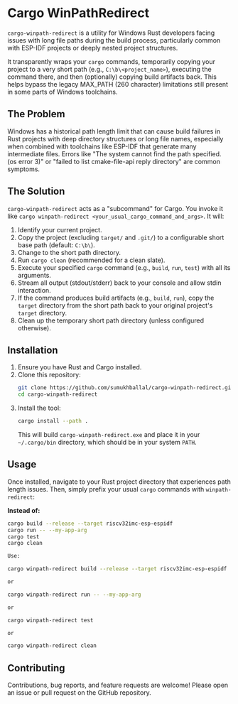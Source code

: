 # Cargo WinPathRedirect

`cargo-winpath-redirect` is a utility for Windows Rust developers facing issues with long file paths during the build process, particularly common with ESP-IDF projects or deeply nested project structures.

It transparently wraps your `cargo` commands, temporarily copying your project to a very short path (e.g., `C:\b\<project_name>`), executing the command there, and then (optionally) copying build artifacts back. This helps bypass the legacy MAX_PATH (260 character) limitations still present in some parts of Windows toolchains.

## The Problem

Windows has a historical path length limit that can cause build failures in Rust projects with deep directory structures or long file names, especially when combined with toolchains like ESP-IDF that generate many intermediate files. Errors like "The system cannot find the path specified. (os error 3)" or "failed to list cmake-file-api reply directory" are common symptoms.

## The Solution

`cargo-winpath-redirect` acts as a "subcommand" for Cargo. You invoke it like `cargo winpath-redirect <your_usual_cargo_command_and_args>`. It will:

1.  Identify your current project.
2.  Copy the project (excluding `target/` and `.git/`) to a configurable short base path (default: `C:\b\`).
3.  Change to the short path directory.
4.  Run `cargo clean` (recommended for a clean slate).
5.  Execute your specified `cargo` command (e.g., `build`, `run`, `test`) with all its arguments.
6.  Stream all output (stdout/stderr) back to your console and allow stdin interaction.
7.  If the command produces build artifacts (e.g., `build`, `run`), copy the `target` directory from the short path back to your original project's `target` directory.
8.  Clean up the temporary short path directory (unless configured otherwise).

## Installation

1.  Ensure you have Rust and Cargo installed.
2.  Clone this repository:
    ```bash
    git clone https://github.com/sumukhballal/cargo-winpath-redirect.git
    cd cargo-winpath-redirect
    ```
3.  Install the tool:
    ```bash
    cargo install --path .
    ```
    This will build `cargo-winpath-redirect.exe` and place it in your `~/.cargo/bin` directory, which should be in your system `PATH`.

## Usage

Once installed, navigate to your Rust project directory that experiences path length issues. Then, simply prefix your usual `cargo` commands with `winpath-redirect`:

**Instead of:**
```bash
cargo build --release --target riscv32imc-esp-espidf
cargo run -- --my-app-arg
cargo test
cargo clean

Use:

cargo winpath-redirect build --release --target riscv32imc-esp-espidf

or 

cargo winpath-redirect run -- --my-app-arg

or 

cargo winpath-redirect test

or 

cargo winpath-redirect clean
```

## Contributing

Contributions, bug reports, and feature requests are welcome! Please open an issue or pull request on the GitHub repository.
